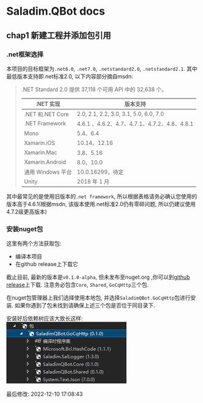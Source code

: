 # Saladim.QBot docs

## chap1 新建工程并添加包引用

### .net框架选择

本项目的目标框架为`.net6.0`, `.net7.0`, `.netstandard2.0`, `.netstandard2.1`.
其中最低版本支持即.net标准2.0, 以下内容部分摘自msdn:

>.NET Standard 2.0 提供 37,118 个可用 API 中的 32,638 个。
>
>|.NET 实现|版本支持|
>|-|-|
>|.NET 和.NET Core|2.0, 2.1, 2.2, 3.0, 3.1, 5.0, 6.0, 7.0|
>|.NET Framework|4.6.1 、4.6.2、4.7、4.7.1、4.7.2、4.8、4.8.1|
>|Mono|5.4、6.4|
>|Xamarin.iOS|10.14、12.16|
>|Xamarin.Mac|3.8、5.16|
>|Xamarin.Android|8.0、10.0|
>|通用 Windows 平台|10.0.16299，待定|
>|Unity|2018 年 1 月|

其中最常见的是使用旧版本的`.net framework`, 所以根据表格请务必确认您使用的版本高于4.6.1(根据msdn, 该版本使用.net标准2.0仍有零碎问题, 所以仍建议使用4.7.2级更高版本)

### 安装nuget包

这里有两个方法获取包:

- 编译本项目
- 在github release上下载它

截止目前, 最新的版本是`v0.1.0-alpha`, 但未发布至nuget.org ,你可以到[github release](https://github.com/saladim-org/Saladim.QBot/releases/tag/v0.1.0-alpha)上下载. 注意务必包含`Core`, `Shared`, `GoCqHttp`三个包.

在nuget包管理器上我们选择使用本地包, 并选择`SaladimQBot.GoCqHttp`包进行安装. 如果你遇到了包未找到请确保上述三个包是否位于同目录下.

安装好后依赖树应该大致长这样:  
![package-view.png](./package-view.png)

最后修改: 2022-12-10 17:08:43